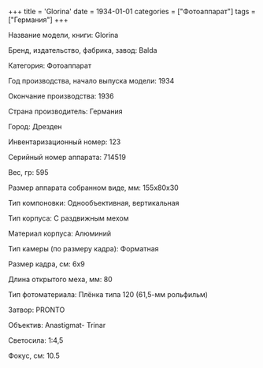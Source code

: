 +++
title = 'Glorina'
date = 1934-01-01
categories = ["Фотоаппарат"]
tags = ["Германия"]
+++

Название модели, книги: Glorina

Бренд, издательство, фабрика, завод: Balda

Категория: Фотоаппарат

Год производства, начало выпуска модели: 1934

Окончание производства: 1936

Страна производитель: Германия

Город: Дрезден

Инвентаризационный номер: 123

Серийный номер аппарата: 714519

Вес, гр: 595

Размер аппарата  собранном виде, мм: 155х80х30

Тип компоновки: Однообъективная, вертикальная

Тип корпуса: С раздвижным мехом

Материал корпуса: Алюминий

Тип камеры (по размеру кадра): Форматная

Размер кадра, см: 6х9

Длина открытого меха, мм: 80

Тип фотоматериала: Плёнка типа 120 (61,5-мм рольфильм)

Затвор: PRONTO

Объектив: Anastigmat- Trinar

Светосила: 1:4,5

Фокус, см: 10.5

